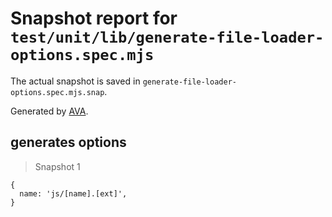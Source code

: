 # Snapshot report for `test/unit/lib/generate-file-loader-options.spec.mjs`

The actual snapshot is saved in `generate-file-loader-options.spec.mjs.snap`.

Generated by [AVA](https://avajs.dev).

## generates options

> Snapshot 1

    {
      name: 'js/[name].[ext]',
    }
